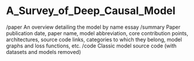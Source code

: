 # A_Survey_of_Deep_Causal_Model
/paper An overview detailing the model by name essay
/summary Paper publication date, paper name, model abbreviation, core contribution points, architectures, 
source code links, categories to which they belong, model graphs and loss functions, etc.
/code Classic model source code (with datasets and models removed)

